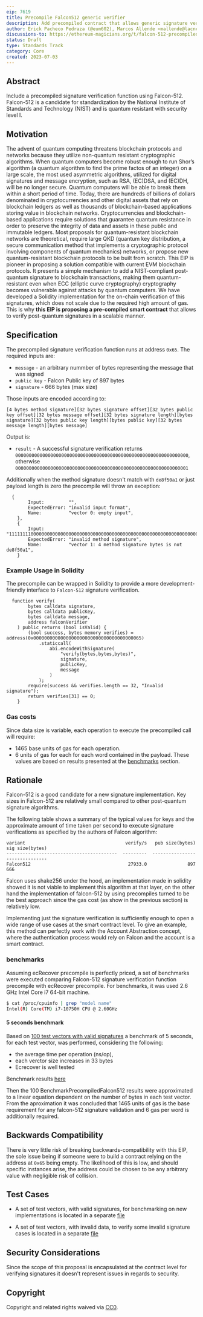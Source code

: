 ```yaml
---
eip: 7619
title: Precompile Falcon512 generic verifier
description: Add precompiled contract that allows generic signature verifications using Falcon512 postquantum algorithm
author: Erick Pacheco Pedraza (@eum602), Marcos Allende <mallende@lacnet.com>, Diego Lopez León <dieguitoll@gmail.com>
discussions-to: https://ethereum-magicians.org/t/falcon-512-precompiled-generic-signature-verifier/18569
status: Draft
type: Standards Track
category: Core
created: 2023-07-03
---
```


## Abstract

Include a precompiled signature verification function using Falcon-512. Falcon-512 is a candidate for standardization by the National Institute of Standards and Technology (NIST) and is quantum resistant with security level I.

## Motivation

The advent of quantum computing threatens blockchain protocols and networks because they utilize non-quantum resistant cryptographic algorithms. When quantum computers become robust enough to run Shor’s algorithm (a quantum algorithm to find the prime factos of an integer) on a large scale, the most used asymmetric algorithms, utilized for digital signatures and message encryption, such as RSA, (EC)DSA, and (EC)DH, will be no longer secure. Quantum computers will be able to break them within a short period of time. Today, there are hundreds of billions of dollars denominated in cryptocurrencies and other digital assets that rely on blockchain ledgers as well as thousands of blockchain-based applications storing value in blockchain networks. Cryptocurrencies and blockchain-based applications require solutions that guarantee quantum resistance in order to preserve the integrity of data and assets in these public and immutable ledgers. Most proposals for quantum-resistant blockchain networks are theoretical, require large QKD (quantum key distribution, a secure communication method that implements a cryptographic protocol involving components of quantum mechanics) networks, or propose new quantum-resistant blockchain protocols to be built from scratch. This EIP is pioneer in proposing a solution compatible with current EVM blockchain protocols. It presents a simple mechanism to add a NIST-compliant post-quantum signature to blockchain transactions, making them quantum-resistant even when ECC (elliptic curve cryptography) cryptography becomes vulnerable against attacks by quantum computers. We have developed a Solidity implementation for the on-chain verification of this signatures, which does not scale due to the required high amount of gas. This is why **this EIP is proposing a pre-compiled smart contract** that allows to verify post-quantum signatures in a scalable manner.

## Specification

The precompiled signature verification function runs at address `0x65`. The required inputs are:

- `message` - an arbitrary nummber of bytes representing the message that was signed
- `public key` - Falcon Public key of 897 bytes
- `signature` - 666 bytes (max size)

Those inputs are encoded according to:

```
[4 bytes method signature][32 bytes signature offset][32 bytes public key offset][32 bytes message offset][32 bytes signature length][bytes signature][32 bytes public key length][bytes public key][32 bytes message length][bytes message]
```

Output is:

- `result` -
  A successful signature verification returns `0000000000000000000000000000000000000000000000000000000000000000`, otherwise `0000000000000000000000000000000000000000000000000000000000000001`

Additionally when the method signature doesn't match with `de8f50a1` or just payload length is zero the precompile will throw an exception:

```
  {
		Input:         "",
		ExpectedError: "invalid input format",
		Name:          "vector 0: empty input",
	},
	{
		Input:         "111111110000000000000000000000000000000000000000000000000000000000000060000000000000000000000000000000000000000000000000000000000000032000000000000000000000000000000000000000000000000000000000000006e0",
		ExpectedError: "invalid method signature",
		Name:          "vector 1: 4 method signature bytes is not de8f50a1",
	}
```

### Example Usage in Solidity

The precompile can be wrapped in Solidity to provide a more development-friendly interface to `Falcon-512` signature verification.

```solidity
  function verify(
        bytes calldata signature,
        bytes calldata publicKey,
        bytes calldata message,
        address falconVerifier
    ) public returns (bool isValid) {
        (bool success, bytes memory verifies) = address(0x0000000000000000000000000000000000000065)
            .staticcall(
                abi.encodeWithSignature(
                    "verify(bytes,bytes,bytes)",
                    signature,
                    publicKey,
                    message
                )
            );
        require(success && verifies.length == 32, "Invalid signature");
        return verifies[31] == 0;
    }
```

### Gas costs

Since data size is variable, each operation to execute the precompiled call will require:

- 1465 base units of gas for each operation.
- 6 units of gas for each for each word contained in the payload.
  These values are based on results presented at the [benchmarks](#benchmarks) section.

## Rationale

Falcon-512 is a good candidate for a new signature implementation. Key sizes in Falcon-512 are relatively small compared to other post-quantum signature algorithms.

The following table shows a summary of the typical values for keys and the approximate amount of time taken per second to execute signature verifications as specified by the authors of Falcon algorithm:

```
variant                                     verify/s   pub size(bytes)  sig size(bytes)
-----------------------------------------  ---------  ----------------  ---------------
Falcon512                                    27933.0               897              666
```

Falcon uses shake256 under the hood, an implementation made in solidity showed it is not viable to implement this algorithm at that layer, on the other hand the implementation of falcon-512 by using precompiles turned to be the best approach since the gas cost (as show in the previous section) is relatively low.

Implementing just the signature verification is sufficiently enough to open a wide range of use cases at the smart contract level. To give an example, this method can perfectly work with the Account Abstraction concept, where the authentication process would rely on Falcon and the account is a smart contract.

### benchmarks

Assuming ecRecover precompile is perfectly priced, a set of benchmarks were executed comparing Falcon-512 signature verification function precompile with ecRecover precompile. For benchmarks, it was used 2.6 GHz Intel Core i7 64-bit machine.

```sh
$ cat /proc/cpuinfo | grep "model name"
Intel(R) Core(TM) i7-10750H CPU @ 2.60GHz
```

#### 5 seconds benchmark

Based on [100 test vectors with valid signatures](../assets/eip-7619/bench_vectors.md) a benchmark of 5 seconds, for each test vector, was performed, considering the following:

- the average time per operation (ns/op),
- each verctor size increases in 33 bytes
- Ecrecover is well tested

Benchmark results [here](../assets/eip-7619/benchmark_results.md)

Then the 100 BenchmarkPrecompiledFalcon512 results were approximated to a linear equation dependent on the number of bytes in each test vector. From the aproximation it was concluded that 1465 units of gas is the base requirement for any falcon-512 signature validation and 6 gas per word is additionally required.

## Backwards Compatibility

There is very little risk of breaking backwards-compatibility with this EIP, the sole issue being if someone were to build a contract relying on the address at `0x65` being empty. The likelihood of this is low, and should specific instances arise, the address could be chosen to be any arbitrary value with negligible risk of collision.

## Test Cases

- A set of test vectors, with valid signatures, for benchmarking on new implementations is located in a separate [file](../assets/eip-7619/bench_vectors.md)

- A set of test vectors, with invalid data, to verify some invalid signature cases is located in a separate [file](../assets/eip-7619/invalid_signature_test_vectors.md)

## Security Considerations

Since the scope of this proposal is encapsulated at the contract level for verifying signatures it doesn't represent issues in regards to security.

## Copyright

Copyright and related rights waived via [CC0](../LICENSE.md).
